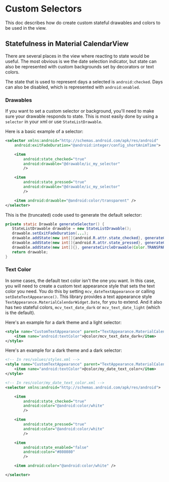 Custom Selectors
================

This doc describes how do create custom stateful drawables and colors to be used in the view.

## Statefulness in Material CalendarView

There are several places in the view where reacting to state would be useful.
The most obvious is we the date selection indicator, but state can also be represented with custom
backgrounds set by decorators or text colors.

The state that is used to represent days a selected is `android:checked`.
Days can also be disabled, which is represented with `android:enabled`.

### Drawables

If you want to set a custom selector or background, you'll need to make sure your drawable responds to state.
This is most easily done by using a `selector` in your xml or use `StateListDrawable`.

Here is a basic example of a selector:

```xml
<selector xmlns:android="http://schemas.android.com/apk/res/android"
    android:exitFadeDuration="@android:integer/config_shortAnimTime">

    <item
        android:state_checked="true"
        android:drawable="@drawable/ic_my_selector"
        />

    <item
        android:state_pressed="true"
        android:drawable="@drawable/ic_my_selector"
        />

    <item android:drawable="@android:color/transparent" />
</selector>
```

This is the (truncated) code used to generate the default selector:

 ```java
private static Drawable generateSelector() {
    StateListDrawable drawable = new StateListDrawable();
    drawable.setExitFadeDuration(...);
    drawable.addState(new int[]{android.R.attr.state_checked}, generateCircleDrawable(...));
    drawable.addState(new int[]{android.R.attr.state_pressed}, generateCircleDrawable(...));
    drawable.addState(new int[]{}, generateCircleDrawable(Color.TRANSPARENT));
    return drawable;
}
 ```

### Text Color

In some cases, the default text color isn't the one you want.
In this case, you will need to create a custom text appearance style that sets the text color you need.
You do this by setting `mcv_dateTextAppearance` or calling `setDateTextAppearance()`.
This library provides a text appearance style `TextAppearance.MaterialCalendarWidget.Date`, for you to extend.
And it also has two stateful colors, `mcv_text_date_dark` or `mcv_text_date_light` (which is the default).

Here's an example for a dark theme and a light selector:

```xml
<style name="CustomTextAppearance" parent="TextAppearance.MaterialCalendarWidget.Date">
    <item name="android:textColor">@color/mcv_text_date_dark</item>
</style>
```

Here's an example for a dark theme and a dark selector:

```xml
<!-- In res/values/styles.xml -->
<style name="CustomTextAppearance" parent="TextAppearance.MaterialCalendarWidget.Date">
    <item name="android:textColor">@color/my_date_text_color</item>
</style>

<!-- In res/color/my_date_text_color.xml -->
<selector xmlns:android="http://schemas.android.com/apk/res/android">

    <item
        android:state_checked="true"
        android:color="@android:color/white"
        />

    <item
        android:state_pressed="true"
        android:color="@android:color/white"
        />

    <item
        android:state_enabled="false"
        android:color="#808080"
        />

    <item android:color="@android:color/white" />

</selector>
```
